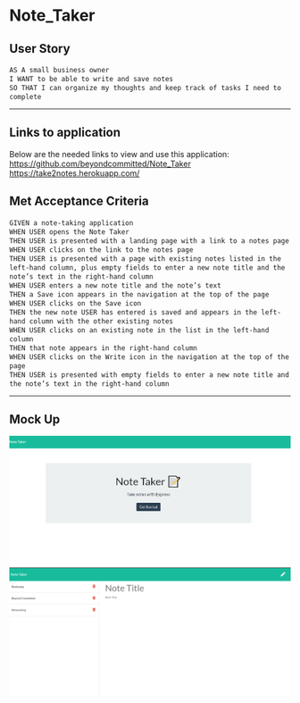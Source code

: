 # Note_Taker
## User Story
```
AS A small business owner
I WANT to be able to write and save notes
SO THAT I can organize my thoughts and keep track of tasks I need to complete
```
---
## Links to application
Below are the needed links to view and use this application:<br>
https://github.com/beyondcommitted/Note_Taker <br>
https://take2notes.herokuapp.com/

## Met Acceptance Criteria
```
GIVEN a note-taking application
WHEN USER opens the Note Taker
THEN USER is presented with a landing page with a link to a notes page
WHEN USER clicks on the link to the notes page
THEN USER is presented with a page with existing notes listed in the left-hand column, plus empty fields to enter a new note title and the note’s text in the right-hand column
WHEN USER enters a new note title and the note’s text
THEN a Save icon appears in the navigation at the top of the page
WHEN USER clicks on the Save icon
THEN the new note USER has entered is saved and appears in the left-hand column with the other existing notes
WHEN USER clicks on an existing note in the list in the left-hand column
THEN that note appears in the right-hand column
WHEN USER clicks on the Write icon in the navigation at the top of the page
THEN USER is presented with empty fields to enter a new note title and the note’s text in the right-hand column
```
---
## Mock Up

![Note Taker Screenshot](public\assets\images\Landing.png)
![Note Take Screenshot](public\assets\images\Notes.png)